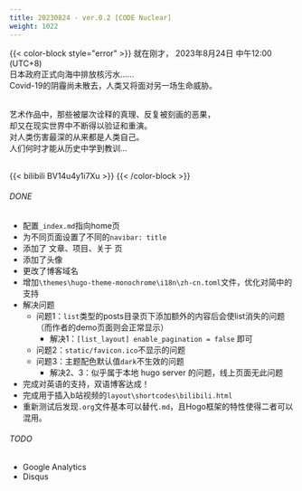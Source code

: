```yaml
---
title: 20230824 - ver.0.2 [CODE Nuclear]
weight: 1022
---
```

{{< color-block style="error" >}}
就在刚才，
2023年8月24日 中午12:00 (UTC+8)</br>
日本政府正式向海中排放核污水......</br>
Covid-19的阴霾尚未散去，人类又将面对另一场生命威胁。</br></br>

艺术作品中，那些被屡次诠释的真理、反复被刻画的恶果，</br>
却又在现实世界中不断得以验证和重演。</br>
对人类伤害最深的从来都是人类自己。</br>
人们何时才能从历史中学到教训...</br></br>

{{< bilibili BV14u4y1i7Xu >}}
{{< /color-block >}}


###### DONE
- 配置`_index.md`指向home页
- 为不同页面设置了不同的`navibar: title`
- 添加了 文章、项目、关于 页
- 添加了头像
- 更改了博客域名
- 增加`\themes\hugo-theme-monochrome\i18n\zh-cn.toml`文件，优化对简中的支持
- 解决问题
    - 问题1：`list`类型的posts目录页下添加额外的内容后会使list消失的问题（而作者的demo页面则会正常显示）
      - 解决1：`[list_layout] enable_pagination = false` 即可
    - 问题2：`static/favicon.ico`不显示的问题
    - 问题3：主题配色默认值`dark`不生效的问题
      - 解决2、3：似乎属于本地 hugo server 的问题，线上页面无此问题
- 完成对英语的支持，双语博客达成！
- 完成用于插入b站视频的`layout\shortcodes\bilibili.html`
- 重新测试后发现`.org`文件基本可以替代`.md`，且Hogo框架的特性使得二者可以混用。
###### TODO
- Google Analytics
- Disqus